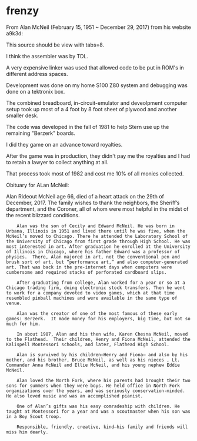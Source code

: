 # frenzy

From Alan McNeil (February 15, 1951 ~ December 29, 2017) from his website a9k3d:

This source should be view with tabs=8.

I think the assembler was by TDL. 

A very expensive linker was used that allowed code to be put in ROM's in different address spaces. 

Development was done on my home S100 Z80 system and debugging was done on a tektronix box. 

The combined breadboard, in-circuit-emulator and deveolpment computer setup took up most of a 4 foot by 8 foot sheet of plywood and another smaller desk.

The code was developed in the fall of 1981 to help Stern use up the remaining "Berzerk" boards. 

I did they game on an advance toward royalties. 

After the game was in production, they didn't pay me the royalties and I had to retain a lawyer to collect anything at all. 

That process took most of 1982 and cost me 10% of all monies collected.

Obituary for ALan McNeil:

Alan Rideout McNeil age 66, died of a heart attack on the 29th of December, 2017.  The family wishes to thank the neighbors, the Sheriff’s department, and the Coroner, all of whom were most helpful in the midst of the recent blizzard conditions.

        Alan was the son of Cecily and Edward McNeil. He was born in Urbana, Illinois in 1951 and lived there until he was five, when the McNeil’s moved to Chicago. There he attended the Laboratory School of the University of Chicago from first grade through High School. He was most interested in art. After graduation he enrolled at the University of Illinois in Chicago, where his father Edward was a professor of physics.  There, Alan majored in art, not the conventional pen and brush sort of art, but “performance art,” and also computer-generated art. That was back in the pre-internet days when computers were cumbersome and required stacks of perforated cardboard slips.

        After graduating from college, Alan worked for a year or so at a Chicago trading firm, doing electronic stock transfers. Then he went to work for a company devoted to video games, which at that time resembled pinball machines and were available in the same type of venue. 

        Alan was the creator of one of the most famous of these early games: Berzerk.  It made money for his employers, big time, but not so much for him.

        In about 1987, Alan and his then wife, Karen Chesna McNeil, moved to the Flathead.  Their children, Henry and Fiona McNeil, attended the Kalispell Montessori schools, and later, Flathead High School.

        Alan is survived by his children—Henry and Fiona— and also by his mother, and his brother, Bruce McNeil, as well as his nieces , Lt. Commander Anna McNeil and Ellie McNeil, and his young nephew Eddie McNeil.

        Alan loved the North Fork, where his parents had brought their two sons for summers when they were boys. He held office in North Fork organizations over the years, and was seriously conservation-minded.  He also loved music and was an accomplished pianist.

        One of Alan’s gifts was his easy comradeship with children. He taught at Montessori for a year and was a scoutmaster when his son was in a Boy Scout troop.  

        Responsible, friendly, creative, kind—his family and friends will miss him dearly.
